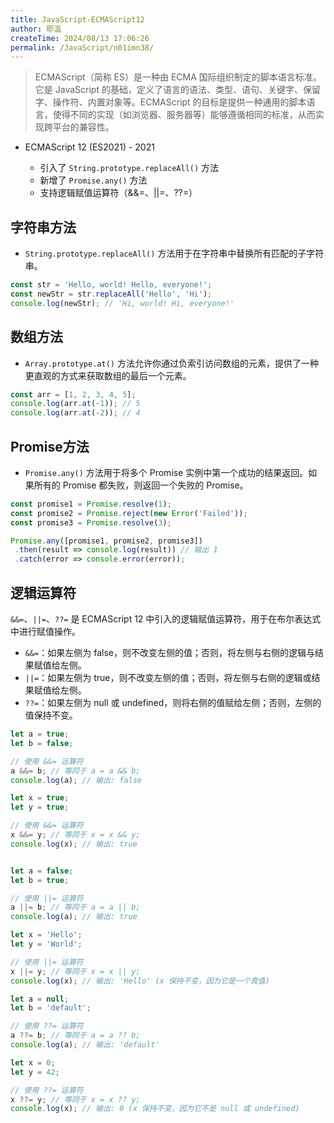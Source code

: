 ```yaml
---
title: JavaScript-ECMAScript12
author: 耶温
createTime: 2024/08/13 17:06:26
permalink: /JavaScript/n01imn38/
---
```

> ECMAScript（简称 ES）是一种由 ECMA 国际组织制定的脚本语言标准。它是 JavaScript 的基础，定义了语言的语法、类型、语句、关键字、保留字、操作符、内置对象等。ECMAScript 的目标是提供一种通用的脚本语言，使得不同的实现（如浏览器、服务器等）能够遵循相同的标准，从而实现跨平台的兼容性。

-   ECMAScript 12 (ES2021) - 2021
   
    -   引入了 `String.prototype.replaceAll()` 方法
    -   新增了 `Promise.any()` 方法
    -   支持逻辑赋值运算符（&&=、||=、??=）


## 字符串方法

-   `String.prototype.replaceAll()` 方法用于在字符串中替换所有匹配的子字符串。

```js
const str = 'Hello, world! Hello, everyone!';
const newStr = str.replaceAll('Hello', 'Hi');
console.log(newStr); // 'Hi, world! Hi, everyone!'
```

## 数组方法
-   `Array.prototype.at()` 方法允许你通过负索引访问数组的元素，提供了一种更直观的方式来获取数组的最后一个元素。
```js
const arr = [1, 2, 3, 4, 5];
console.log(arr.at(-1)); // 5
console.log(arr.at(-2)); // 4
```

## Promise方法

-   `Promise.any()` 方法用于将多个 Promise 实例中第一个成功的结果返回。如果所有的 Promise 都失败，则返回一个失败的 Promise。

```js
const promise1 = Promise.resolve(1);
const promise2 = Promise.reject(new Error('Failed'));
const promise3 = Promise.resolve(3);

Promise.any([promise1, promise2, promise3])
 .then(result => console.log(result)) // 输出 1
 .catch(error => console.error(error)); 
```

## 逻辑运算符
`&&=`、`||=`、`??=` 是 ECMAScript 12 中引入的逻辑赋值运算符，用于在布尔表达式中进行赋值操作。

-   `&&=`：如果左侧为 false，则不改变左侧的值；否则，将左侧与右侧的逻辑与结果赋值给左侧。
-   `||=`：如果左侧为 true，则不改变左侧的值；否则，将左侧与右侧的逻辑或结果赋值给左侧。
-   `??=`：如果左侧为 null 或 undefined，则将右侧的值赋给左侧；否则，左侧的值保持不变。

```js
let a = true;
let b = false;

// 使用 &&= 运算符
a &&= b; // 等同于 a = a && b;
console.log(a); // 输出: false

let x = true;
let y = true;

// 使用 &&= 运算符
x &&= y; // 等同于 x = x && y;
console.log(x); // 输出: true
```
```js

let a = false;
let b = true;

// 使用 ||= 运算符
a ||= b; // 等同于 a = a || b;
console.log(a); // 输出: true

let x = 'Hello';
let y = 'World';

// 使用 ||= 运算符
x ||= y; // 等同于 x = x || y;
console.log(x); // 输出: 'Hello' (x 保持不变，因为它是一个真值)
```
```js
let a = null;
let b = 'default';

// 使用 ??= 运算符
a ??= b; // 等同于 a = a ?? b;
console.log(a); // 输出: 'default'

let x = 0;
let y = 42;

// 使用 ??= 运算符
x ??= y; // 等同于 x = x ?? y;
console.log(x); // 输出: 0 (x 保持不变，因为它不是 null 或 undefined)
```
